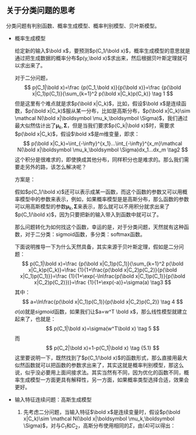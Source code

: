 ## 关于分类问题的思考

分类问题有判别函数、概率生成模型、概率判别模型、贝叶斯模型。

+ 概率生成模型

  给定新的输入$\bold x​$，要预测$p(C_1/\bold x)​$，概率生成模型的意思就是通过把生成数据的概率分布$p(y,\bold x)​$求出来，然后根据贝叶斯定理就可以求出来了。

  对于二分问题，
  $$
  p(C_1|\bold x)=\frac {p(C_1,\bold x)}{p(\bold x)}=\frac {p(\bold x|C_1)p(C_1)}{\sum_{k=1}^2 p(\bold x|C_k)p(C_k)} \tag 1
  $$
  但是这里有个难点就是求$p(\bold x|C_k)​$，比如，假设$\bold x​$是连续函数，$p(\bold x|C_k)​$服从某一分布，比如是高斯分布，$p(\bold x|C_k)\sim \mathcal N(\bold x|\boldsymbol \mu_k,\boldsymbol \Sigma)​$，我们通过最大似然估计出了$\boldsymbol \mu_k,\boldsymbol \Sigma​$，但是当我们要求$p(C_k|\bold x)​$时，需要求$p(\bold x|C_k)​$，假设$\bold x​$是$m​$维变量，即求：
  $$
  p(\bold x|C_k)=\int_{-\infty}^{x_1}...\int_{-\infty}^{x_m}\mathcal N(\bold x|\boldsymbol \mu_k,\boldsymbol \Sigma)dx_1...dx_m  \tag2
  $$
  这个积分是很难求的，即使换成其他分布，同样积分也是难求的。那么我们需要走另外的路，该怎么解决呢？

  方案是：

  假如$p(C_1/\bold x)​$还可以表示成某一函数，而这个函数的参数又可以用概率模型中的参数来表示，例如，如果概率模型是是高斯分布，那么函数的参数可以用高斯模型的参数$\boldsymbol \mu_k,\boldsymbol \Sigma​$来表示，那么就可以不用积分就求出来了$p(C_1/\bold x)​$，因为只要把新的输入带入到函数中就可以了。

  那么问题转化为如何找这个函数，幸运的是，对于分类问题，天然就有这种函数，对于二分类：sigmoid函数，多分类：softmax函数。

  下面说明推导一下为什么天然具备，其实来源于贝叶斯定理，假如是二分问题：
  $$
  p(C_1|\bold x)=\frac {p(\bold x|C_1)p(C_1)}{\sum_{k=1}^2 p(\bold x|C_k)p(C_k)}=\frac {1}{1+\frac{p(\bold x|C_2)p(C_2)}{p(\bold x|C_1)p(C_1)}}=\frac {1}{1+\exp(-\ln\frac{p(\bold x|C_1)p(C_1)}{p(\bold x|C_2)p(C_2)})}=\frac {1}{1+\exp(-a)}=\sigma(a)  \tag3
  $$
  其中：
  $$
  a=\ln\frac{p(\bold x|C_1)p(C_1)}{p(\bold x|C_2)p(C_2)}  \tag 4
  $$
  $\sigma(a)$就是$sigmoid$函数，如果我们让$a=w^T \bold x$，那么线性模型就建立起来了，也就是：
  $$
  p(C_1|\bold x)=\sigma(w^T\bold x) \tag 5
  $$
  而
  $$
  p(C_2|\bold x)=1-p(C_1|\bold x) \tag {5.1}
  $$
  这里要说明一下，既然找到了$p(C_1/\bold x)$的函数形式，那么直接用最大似然函数就可以把函数的参数求出来了，其实这就是概率判别模型，那这么说，似乎没必要用上面间接求法。其实当然有不同，因为优化的函数不同，概率生成模型一方面更具有解释性，另一方面，如果概率类型选择合适，效果会更好。

+ 输入特征连续问题：高斯生成模型

  1. 先考虑二分问题，当输入特征$\bold x$是连续变量时，假设$p(\bold x|C_k)\sim \mathcal N(\bold x|\boldsymbol \mu_k,\boldsymbol \Sigma)$，对与$C_1$和$C_2$，高斯分布使用相同的$\Sigma$，由$(4)$可以得出：